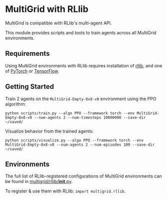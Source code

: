 # MultiGrid with RLlib

MultiGrid is compatible with RLlib's multi-agent API.

This module provides scripts and tools to train agents across all MultiGrid environments.

## Requirements

Using MultiGrid environments with RLlib requires installation of [rllib](https://docs.ray.io/en/latest/rllib/index.html), and one of [PyTorch](https://pytorch.org/) or [TensorFlow](https://www.tensorflow.org/).

## Getting Started

Train 2 agents on the `MultiGrid-Empty-8x8-v0` environment using the PPO algorithm:

    python scripts/train.py --algo PPO --framework torch --env MultiGrid-Empty-8x8-v0 --num-agents 2 --num-timesteps 10000000 --save-dir ~/saved/

Visualize behavior from the trained agents:

    python scripts/visualize.py --algo PPO --framework torch --env MultiGrid-Empty-8x8-v0 --num-agents 2 --num-episodes 100 --save-dir ~/saved/

## Environments

The full list of RLlib-registered configurations of MultiGrid environments can be found in [multigrid/rllib/__init__.py](./__init__.py).

To register & use them with RLlib: `import multigrid.rllib`.

